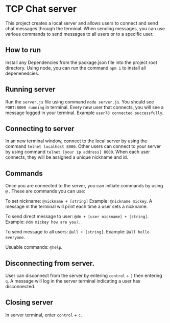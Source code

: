 # TCP Chat server

This project creates a local server and allows users to connect and send chat
messages through the terminal. When sending messages, you can use various
commands to send messages to all users or to a specific user.

## How to run

Install any Dependencies from the package.json file into the project root
directory. Using node, you can run the command ```npm i``` to install all
depenenedcies.

## Running server

Run the ```server.js``` file using command ```node server.js```. You should see ```PORT:8000 running``` in terminal.
Every new user that connects, you will see a message logged in your terminal. Example ```user78 connected successfully```.

## Connecting to server

In an new terminal window, connect to the local server by using the command ```telnet localhost 8000```.
Other users can connect to your server by using command ```telnet [your ip address] 8000```. When each user connects, they will
be assigned a unique nickname and id.

## Commands

Once you are connected to the server, you can initiate commands by using ```@``` . These are commands you can use:

To set nickname: ```@nickname + [string]``` Example: ```@nickname mickey```. A message in the terminal will print each time a
user sets a nickname.

To send direct message to user: ```@dm + [user nickname] + [string]```. Example: ```@dm mickey how are you?```.

To send message to all users: ```@all + [string]```. Example: ```@all hello everyone```.

Usuable commands: ```@help```.

## Disconnecting from server.

User can disconnect from the server by entering ```control``` + ```]``` then entering ```q```. A message will log in the server
terminal indicating a user has disconnected.

## Closing server

In server terminal, enter ```control``` + ```c```.
